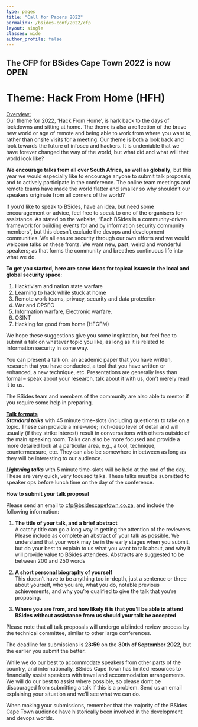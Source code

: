 ```yaml
---
type: pages
title: "Call for Papers 2022"
permalink: /bsides-conf/2022/cfp
layout: single
classes: wide
author_profile: false
---
```



## The CFP for BSides Cape Town 2022 is now OPEN


# Theme: Hack From Home (HFH)

<u>Overview: </u>  
Our theme for 2022, ‘Hack From Home’, is hark back to the days of lockdowns and sitting at home. The theme is also a reflection of the brave new world or age of remote and being able to work from where you want to, rather than onsite visits for a meeting. Our theme is both a look back and look towards the future of infosec and hackers. It is undeniable that we have forever changed the way of the world, but what did and what will that world look like? 

**We encourage talks from all over South Africa, as well as globally**, but this year we would especially like to encourage anyone to submit talk proposals, and to actively participate in the conference. The online team meetings and remote teams have made the world flatter and smaller so why shouldn’t our speakers originate from all corners of the world?

If you’d like to speak to BSides, have an idea, but need some encouragement or advice, feel free to speak to one of the organisers for assistance. As stated on the website, “Each BSides is a community-driven framework for building events for and by information security community members”, but this doesn’t exclude the devops and development communities. We all ensure security through our own efforts and we would welcome talks on these fronts. We want new, past, weird and wonderful speakers; as that forms the community and breathes continuous life into what we do.

**To get you started, here are some ideas for topical issues in the local and global security space:**



1. Hacktivism and nation state warfare
2. Learning to hack while stuck at home
3. Remote work teams, privacy, security and data protection
4. War and OPSEC
5. Information warfare, Electronic warfare.
6. OSINT
7. Hacking for good from home (HFGFM)

We hope these suggestions give you some inspiration, but feel free to submit a talk on whatever topic you like, as long as it is related to information security in some way.


You can present a talk on: an academic paper that you have written, research that you have conducted, a tool that you have written or enhanced, a new technique, etc. Presentations are generally less than formal – speak about your research, talk about it with us, don’t merely read it to us.

The BSides team and members of the community are also able to mentor if you require some help in preparing.


**<u>Talk formats</u>**  
**_Standard talks_** with 45 minute time-slots (including questions) to take on a topic. These can  provide a mile-wide; inch-deep level of detail and will usually (if they strike interest) result in conversations with others outside of the main speaking room. Talks can also be more focused and provide a more detailed look at a particular area, e.g., a tool, technique, countermeasure, etc. They can also be somewhere in between as long as they will be interesting to our audience.

**_Lightning talks_** with 5 minute time-slots will be held at the end of the day. These are very quick, very focused talks. These talks must be submitted to speaker ops before lunch time on the day of the conference.

**How to submit your talk proposal**

Please send an email to cfp@bsidescapetown.co.za, and include the following information:

 
1. **The title of your talk, and a brief abstract**\
A catchy title can go a long way in getting the attention of the reviewers. Please include as complete an abstract of your talk as possible. We understand that your work may be in the early stages when you submit, but do your best to explain to us what you want to talk about, and why it will provide value to BSides attendees. Abstracts are suggested to be between 200 and 250 words 

2. **A short personal biography of yourself**\
This doesn’t have to be anything too in-depth, just a sentence or three about yourself, who you are, what you do, notable previous achievements, and why you’re qualified to give the talk that you’re proposing. 

3. **Where you are from, and how likely it is that you’ll be able to attend BSides without assistance from us should your talk be accepted**  

Please note that all talk proposals will undergo a blinded review process by the technical committee, similar to other large conferences.

The deadline for submissions is **23:59** on the **30th of September 2022**, but the earlier you submit the better.  

While we do our best to accommodate speakers from other parts of the country, and internationally, BSides Cape Town has limited resources to financially assist speakers with travel and accommodation arrangements. We will do our best to assist where possible, so please don’t be discouraged from submitting a talk if this is a problem. Send us an email explaining your situation and we’ll see what we can do. 


When making your submissions, remember that the majority of the BSides Cape Town audience have historically been involved in the development and devops worlds.
